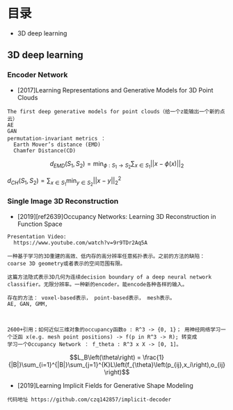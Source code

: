 # 目录
- 3D deep learning

## 3D deep learning



### Encoder Network
- [2017]Learning Representations and Generative Models for 3D Point Clouds
```
The first deep generative models for point clouds（给一个z能输出一个新的点云）
AE
GAN
permutation-invariant metrics ：
  Earth Mover’s distance (EMD)
  Chamfer Distance(CD)
```
$$
d_{EMD}(S_1, S_2) = \min_{\phi:S_1 \to S_2} \sum_{x \in S_1}||x - \phi(x)||_2
$$

$d_{CH}(S_1, S_2) = \sum_{x \in S_1}\min_{y \in S_2}||x-y||_2^2$


### Single Image 3D Reconstruction



- [2019][ref2639]Occupancy Networks: Learning 3D Reconstruction in Function Space
```
Presentation Video:
  https://www.youtube.com/watch?v=9r9TDr2Aq5A

一种基于学习的3D重建的高效、低内存的高分辨率任意拓扑表示。之前的方法的缺陷： coarse 3D geometry或者表示的空间范围有限。

这篇方法隐式表示3D几何为连续decision boundary of a deep neural network classifier。无限分辨率。一种新的encoder。能encode各种各样的输入。

存在的方法： voxel-based表示， point-based表示， mesh表示。
AE, GAN, GMM, 



2600+引用；如何近似三维对象的occupancy函数o : R^3 -> {0, 1}； 用神经网络学习一个泛函 x(e.g. mesh point positions) -> f(p in R^3 -> R); 转变成
学习一个Occupancy Network ： f_theta : R^3 x X -> [0, 1]。
```
$$L_B\left(\theta\right) = \frac{1}{|B|}\sum_{i=1}^{|B|}\sum_{j=1}^{K}L\left(f_{\theta}\left(p_{ij},x_i\right),o_{ij}\right)$$



- [2019]Learning Implicit Fields for Generative Shape Modeling
```
代码地址 https://github.com/czq142857/implicit-decoder
```
